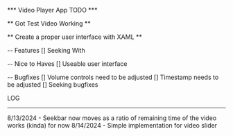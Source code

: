 ﻿*** Video Player App TODO ***

** Got Test Video Working **

** Create a proper user interface with XAML **

 -- Features 
 [] Seeking With 


 -- Nice to Haves
 [] Useable user interface

 -- Bugfixes
 [] Volume controls need to be adjusted 
 [] Timestamp needs to be adjusted
 [] Seeking bugfixes


 LOG
 _____

 8/13/2024 - Seekbar now moves as a ratio of remaining time of the video works (kinda) for now
 8/14/2024 - Simple implementation for video slider 
